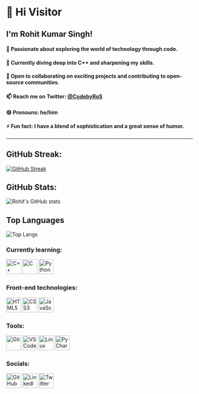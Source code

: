 # 👋 Hi Visitor

## I'm Rohit Kumar Singh!

#### 👀 Passionate about exploring the world of technology through code.
#### 🌱 Currently diving deep into C++ and sharpening my skills.
#### 💞️ Open to collaborating on exciting projects and contributing to open-source communities.
#### 📫 Reach me on Twitter: [@CodebyRoS](https://twitter.com/CodebyRoS)
#### 😄 Pronouns: he/him
#### ⚡ Fun fact: I have a blend of sophistication and a great sense of humor.

---
## GitHub Streak:
[![GitHub Streak](https://streak-stats.demolab.com/?user=ProjectsRo-hit)](https://git.io/streak-stats)
## GitHub Stats:
![Rohit's GitHub stats](https://github-readme-stats.vercel.app/api?username=ProjectsRO-hit&theme=dark&show_icons=true)
## Top Languages
![Top Langs](https://github-readme-stats.vercel.app/api/top-langs/?username=ProjectsRO-hit&layout=compact)

### Currently learning:
<div>
  <img src="https://cdn.jsdelivr.net/gh/devicons/devicon/icons/cplusplus/cplusplus-original.svg" alt="C++" width="40" height="40"/>
  <img src="https://cdn.jsdelivr.net/gh/devicons/devicon/icons/c/c-original.svg" alt="C" width="40" height="40"/>
  <img src="https://cdn.jsdelivr.net/gh/devicons/devicon/icons/python/python-original.svg" alt="Python" width="40" height="40"/>
</div>

### Front-end technologies:
<div>
  <img src="https://cdn.jsdelivr.net/gh/devicons/devicon/icons/html5/html5-original.svg" alt="HTML5" width="40" height="40"/>
  <img src="https://cdn.jsdelivr.net/gh/devicons/devicon/icons/css3/css3-original.svg" alt="CSS3" width="40" height="40"/>
  <img src="https://cdn.jsdelivr.net/gh/devicons/devicon/icons/javascript/javascript-original.svg" alt="JavaScript" width="40" height="40"/>
</div>

### Tools:
<div>
  <img src="https://cdn.jsdelivr.net/gh/devicons/devicon/icons/git/git-original.svg" alt="Git" width="40" height="40"/>
  <img src="https://cdn.jsdelivr.net/gh/devicons/devicon/icons/vscode/vscode-original.svg" alt="VS Code" width="40" height="40"/>
  <img src="https://cdn.jsdelivr.net/gh/devicons/devicon/icons/linux/linux-original.svg" alt="Linux" width="40" height="40"/>
  <img src="https://cdn.jsdelivr.net/gh/devicons/devicon/icons/pycharm/pycharm-original.svg" alt="PyCharm" width="40" height="40"/>
</div>

### Socials:
<div>
  <a href="https://projectsro-hit.github.io/"><img src="https://img.icons8.com/ios-filled/50/ffffff/github.png" alt="GitHub" width="40" height="40"/></a>
  <a href="https://www.linkedin.com/in/rohit-kumar-singh-82b56b307"><img src="https://img.icons8.com/ios-filled/50/ffffff/linkedin.png" alt="LinkedIn" width="40" height="40"/></a>
  <a href="https://twitter.com/CodebyRoS"><img src="https://img.icons8.com/ios-filled/50/ffffff/twitter.png" alt="Twitter" width="40" height="40"/></a>
</div>
